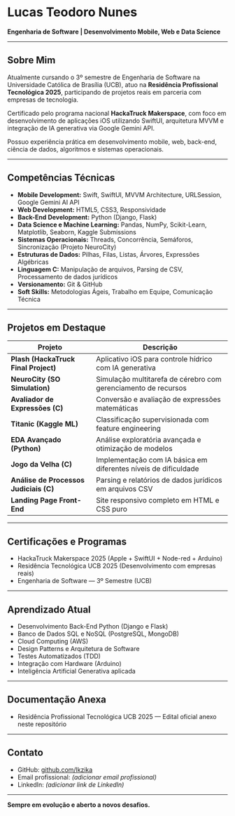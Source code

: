 # Lucas Teodoro Nunes

**Engenharia de Software | Desenvolvimento Mobile, Web e Data Science**

---

## Sobre Mim

Atualmente cursando o 3º semestre de Engenharia de Software na Universidade Católica de Brasília (UCB), atuo na **Residência Profissional Tecnológica 2025**, participando de projetos reais em parceria com empresas de tecnologia. 

Certificado pelo programa nacional **HackaTruck Makerspace**, com foco em desenvolvimento de aplicações iOS utilizando SwiftUI, arquitetura MVVM e integração de IA generativa via Google Gemini API.

Possuo experiência prática em desenvolvimento mobile, web, back-end, ciência de dados, algoritmos e sistemas operacionais.

---

## Competências Técnicas

- **Mobile Development:** Swift, SwiftUI, MVVM Architecture, URLSession, Google Gemini AI API
- **Web Development:** HTML5, CSS3, Responsividade
- **Back-End Development:** Python (Django, Flask)
- **Data Science e Machine Learning:** Pandas, NumPy, Scikit-Learn, Matplotlib, Seaborn, Kaggle Submissions
- **Sistemas Operacionais:** Threads, Concorrência, Semáforos, Sincronização (Projeto NeuroCity)
- **Estruturas de Dados:** Pilhas, Filas, Listas, Árvores, Expressões Algébricas
- **Linguagem C:** Manipulação de arquivos, Parsing de CSV, Processamento de dados jurídicos
- **Versionamento:** Git & GitHub
- **Soft Skills:** Metodologias Ágeis, Trabalho em Equipe, Comunicação Técnica

---

## Projetos em Destaque

| Projeto | Descrição |
|---------|-----------|
| **Plash (HackaTruck Final Project)** | Aplicativo iOS para controle hídrico com IA generativa |
| **NeuroCity (SO Simulation)** | Simulação multitarefa de cérebro com gerenciamento de recursos |
| **Avaliador de Expressões (C)** | Conversão e avaliação de expressões matemáticas |
| **Titanic (Kaggle ML)** | Classificação supervisionada com feature engineering |
| **EDA Avançado (Python)** | Análise exploratória avançada e otimização de modelos |
| **Jogo da Velha (C)** | Implementação com IA básica em diferentes níveis de dificuldade |
| **Análise de Processos Judiciais (C)** | Parsing e relatórios de dados jurídicos em arquivos CSV |
| **Landing Page Front-End** | Site responsivo completo em HTML e CSS puro |

---

## Certificações e Programas

- HackaTruck Makerspace 2025 (Apple + SwiftUI + Node-red + Arduíno)
- Residência Tecnológica UCB 2025 (Desenvolvimento com empresas reais)
- Engenharia de Software — 3º Semestre (UCB)

---

## Aprendizado Atual

- Desenvolvimento Back-End Python (Django e Flask)
- Banco de Dados SQL e NoSQL (PostgreSQL, MongoDB)
- Cloud Computing (AWS)
- Design Patterns e Arquitetura de Software
- Testes Automatizados (TDD)
- Integração com Hardware (Arduino)
- Inteligência Artificial Generativa aplicada

---

## Documentação Anexa

- Residência Profissional Tecnológica UCB 2025 — Edital oficial anexo neste repositório

---

## Contato

- GitHub: [github.com/lkzika](https://github.com/lucastnunes06)
- Email profissional: _(adicionar email profissional)_
- LinkedIn: _(adicionar link de LinkedIn)_

---

**Sempre em evolução e aberto a novos desafios.**
